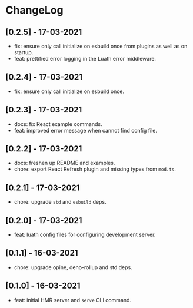# ChangeLog

## [0.2.5] - 17-03-2021

- fix: ensure only call initialize on esbuild once from plugins as well as on startup.
- feat: prettified error logging in the Luath error middleware.

## [0.2.4] - 17-03-2021

- fix: ensure only call initialize on esbuild once.

## [0.2.3] - 17-03-2021

- docs: fix React example commands.
- feat: improved error message when cannot find config file.

## [0.2.2] - 17-03-2021

- docs: freshen up README and examples.
- chore: export React Refresh plugin and missing types from `mod.ts`.

## [0.2.1] - 17-03-2021

- chore: upgrade `std` and `esbuild` deps.

## [0.2.0] - 17-03-2021

- feat: luath config files for configuring development server.

## [0.1.1] - 16-03-2021

- chore: upgrade opine, deno-rollup and std deps.

## [0.1.0] - 16-03-2021

- feat: initial HMR server and `serve` CLI command.
